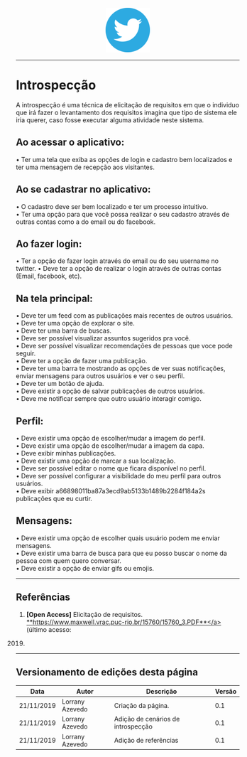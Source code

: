 <span style="margin-left: 40%;">![Twitter Logo](../../images/twitter-logo-100px.png)</span>

---

# Introspecção

A introspecção é uma técnica de elicitação de requisitos em que o individuo que irá fazer o levantamento dos requisitos imagina que tipo de sistema ele iria querer, caso fosse executar alguma atividade neste sistema.

## Ao acessar o aplicativo:

• Ter uma tela que exiba as opções de login e cadastro bem localizados e ter uma mensagem de recepção aos visitantes. </br>

## Ao se cadastrar no aplicativo: 

• O cadastro deve ser bem localizado e ter um processo intuitivo. </br>
• Ter uma opção para que você possa realizar o seu cadastro através de outras contas como a do email ou do facebook. </br>

## Ao fazer login:

• Ter a opção de fazer login através do email ou do seu username no twitter.
• Deve ter a opção de realizar o login através de outras contas (Email, facebook, etc).

## Na tela principal:

• Deve ter um feed com as publicações mais recentes de outros usuários. </br>
• Deve ter uma opção de explorar o site.</br>
• Deve ter uma barra de buscas.</br>
• Deve ser possível visualizar assuntos sugeridos pra você.</br>
• Deve ser possível visualizar recomendações de pessoas que voce pode seguir.</br>
• Deve ter a opção de fazer uma publicação.</br>
• Deve ter uma barra te mostrando as opções de ver suas notificações, enviar mensagens para outros usuários e ver o seu perfil.</br>
• Deve ter um botão de ajuda.</br>
• Deve existir a opção de salvar publicações de outros usuários.</br>
• Deve me notificar sempre que outro usuário interagir comigo.</br>

## Perfil:

• Deve existir uma opção de escolher/mudar a imagem do perfil. </br>
• Deve existir uma opção de escolher/mudar a imagem da capa.</br>
• Deve exibir minhas publicações.</br>
• Deve existir uma opção de marcar a sua localização.</br>
• Deve ser possível editar o nome que ficara disponível no perfil.</br>
• Deve ser possível configurar a visibilidade do meu perfil para outros usuários.</br>
• Deve exibir a66898011ba87a3ecd9ab5133b1489b2284f184a2s publicações que eu curtir.</br>


## Mensagens:

• Deve existir uma opção de escolher quais usuário podem me enviar mensagens. </br>
• Deve existir uma barra de busca para que eu posso buscar o nome da pessoa com quem quero conversar.</br>
• Deve existir a opção de enviar gifs ou emojis.</br>

***
## Referências

1. **[Open Access]** Elicitação de requisitos. <a href=https://www.maxwell.vrac.puc-rio.br/15760/15760_3.PDF>**https://www.maxwell.vrac.puc-rio.br/15760/15760_3.PDF**</a> (último acesso:
2019)

---

## Versionamento de edições desta página
| Data | Autor | Descrição | Versão |
|------|-------|-----------|--------|
| 21/11/2019 | Lorrany Azevedo | Criação da página. | 0.1 |
| 21/11/2019 | Lorrany Azevedo | Adição de cenários de introspecção | 0.1 |
| 21/11/2019 | Lorrany Azevedo | Adição de referências | 0.1 |

